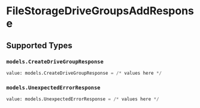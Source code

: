 # FileStorageDriveGroupsAddResponse


## Supported Types

### `models.CreateDriveGroupResponse`

```python
value: models.CreateDriveGroupResponse = /* values here */
```

### `models.UnexpectedErrorResponse`

```python
value: models.UnexpectedErrorResponse = /* values here */
```

